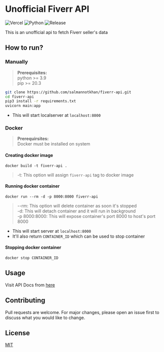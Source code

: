# Unofficial Fiverr API

![Vercel](https://img.shields.io/static/v1?label=Vercel%20Build&labelColor=black&message=Success&color=ddd&logo=vercel)
![Python](https://img.shields.io/static/v1?label=Python&message=3.9.2&color=306998&logo=python&logoColor=white)
![Release](https://img.shields.io/static/v1?label=Release&message=v1.2&color=306998)

This is an unofficial api to fetch Fiverr seller's data

## How to run?

### Manually

> **Prerequisites:**  
> python >= 3.9  
> pip >= 20.3

```zsh
git clone https://github.com/salmannotkhan/fiverr-api.git
cd fiverr-api
pip3 install -r requirements.txt
uvicorn main:app
```

-   This will start localserver at `localhost:8000`

### Docker

> **Prerequirsites:**  
> Docker must be installed on system

#### Creating docker image

`docker build -t fiverr-api .`

> -t: This option will assign `fiverr-api` tag to docker image

#### Running docker container

`docker run --rm -d -p 8000:8000 fiverr-api`

> --rm: This option will delete container as soon it's stopped  
> -d: This will detach container and it will run in background  
> -p 8000:8000: This will expose container's port 8000 to host's port 8000

-   This will start server at `localhost:8000`
-   It'll also return `CONTAINER_ID` which can be used to stop container

#### Stopping docker container

`docker stop CONTAINER_ID`

## Usage

Visit API Docs from [here](https://fiverr-api.vercel.app/docs)

## Contributing

Pull requests are welcome. For major changes, please open an issue first to discuss what you would like to change.

## License

[MIT](https://choosealicense.com/licenses/mit/)
